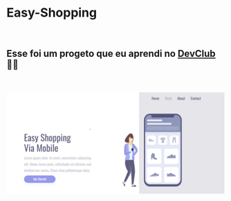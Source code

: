 <h1>Easy-Shopping</h1>
<br>
<h2> Esse foi um progeto que eu aprendi no <a href="https://aulas.devclub.com.br/">DevClub</a>👨‍💻</h2>
<br>
<br>
<img src="https://github.com/Ryan-pro10/Easy-Shopping/blob/5df4733698ad46674e0c4529e5d7cc725ca64267/img/Captura%20de%20Tela%20(2).png?raw=true">
